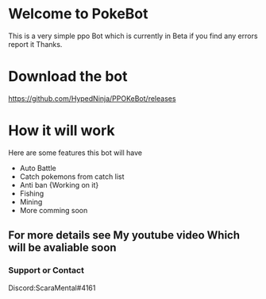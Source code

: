 # Welcome to PokeBot

This is a very simple ppo Bot which is currently in Beta if you find any errors report it Thanks.

# Download the bot
https://github.com/HypedNinja/PPOKeBot/releases



# How it will work
Here are some features this bot will have


- Auto Battle
- Catch pokemons from catch list
- Anti ban {Working on it}
- Fishing
- Mining
- More comming soon





## For more details see My youtube video Which will be avaliable soon



### Support or Contact
Discord:ScaraMental#4161
